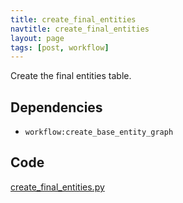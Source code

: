 ```yaml
---
title: create_final_entities
navtitle: create_final_entities
layout: page
tags: [post, workflow]
---
```

Create the final entities table.

## Dependencies
* `workflow:create_base_entity_graph`

## Code
[create_final_entities.py](https://dev.azure.com/msresearch/Resilience/_git/ire-indexing?path=/python/graphrag/graphrag/indexing/workflows/v1/create_final_entities.py)